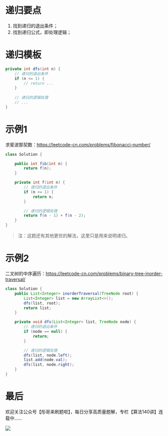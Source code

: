 # 递归要点

1. 找到递归的退出条件；
2. 找到递归公式，即处理逻辑；

# 递归模板

```java
private int dfs(int n) {
    // 递归的退出条件
    if (n <= 1) {
        // return ...
    }
    
    // 递归的逻辑处理
    // ...
}
```

# 示例1

求斐波那契数：https://leetcode-cn.com/problems/fibonacci-number/

```java
class Solution {

    public int fib(int n) {
        return f(n);
    }

    private int f(int n) {
        // 递归的退出条件
        if (n <= 1) {
            return n;
        }

        // 递归的逻辑处理
        return f(n - 1) + f(n - 2);
    }
}
```

> 注：这题还有其他更优的解法，这里只是用来说明递归。

# 示例2

二叉树的中序遍历：https://leetcode-cn.com/problems/binary-tree-inorder-traversal/

```java
class Solution {
    public List<Integer> inorderTraversal(TreeNode root) {
        List<Integer> list = new ArrayList<>();
        dfs(list, root);
        return list;
    }

    private void dfs(List<Integer> list, TreeNode node) {
        // 递归的退出条件
        if (node == null) {
            return;
        }

        // 递归的逻辑处理
        dfs(list, node.left);
        list.add(node.val);
        dfs(list, node.right);
    }
}
```

# 最后

欢迎关注公众号【彤哥来刷题啦】，每日分享高质量题解，专栏【算法140讲】连载中……

![](https://img.oicoding.cn/img/20211226095624.png)
